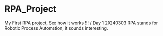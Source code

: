 # RPA_Project
My First RPA project, See how it works !!!
/ Day 1 20240303
RPA stands for Robotic Process Automation, it sounds interesting.
